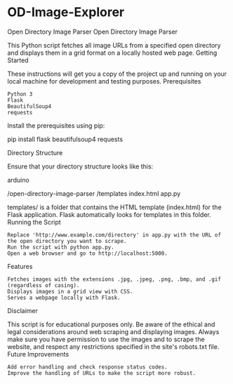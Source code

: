 # OD-Image-Explorer
Open Directory Image Parser
Open Directory Image Parser

This Python script fetches all image URLs from a specified open directory and displays them in a grid format on a locally hosted web page.
Getting Started

These instructions will get you a copy of the project up and running on your local machine for development and testing purposes.
Prerequisites

    Python 3
    Flask
    BeautifulSoup4
    requests

Install the prerequisites using pip:

pip install flask beautifulsoup4 requests

Directory Structure

Ensure that your directory structure looks like this:

arduino

/open-directory-image-parser
    /templates
        index.html
    app.py

templates/ is a folder that contains the HTML template (index.html) for the Flask application. Flask automatically looks for templates in this folder.
Running the Script

    Replace 'http://www.example.com/directory' in app.py with the URL of the open directory you want to scrape.
    Run the script with python app.py.
    Open a web browser and go to http://localhost:5000.

Features

    Fetches images with the extensions .jpg, .jpeg, .png, .bmp, and .gif (regardless of casing).
    Displays images in a grid view with CSS.
    Serves a webpage locally with Flask.

Disclaimer

This script is for educational purposes only. Be aware of the ethical and legal considerations around web scraping and displaying images. Always make sure you have permission to use the images and to scrape the website, and respect any restrictions specified in the site's robots.txt file.
Future Improvements

    Add error handling and check response status codes.
    Improve the handling of URLs to make the script more robust.
